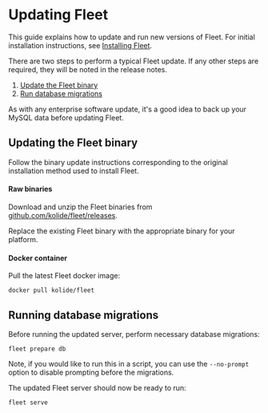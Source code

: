 Updating Fleet
==============

This guide explains how to update and run new versions of Fleet. For initial installation instructions, see [Installing Fleet](./installing-fleet.md).

There are two steps to perform a typical Fleet update. If any other steps are required, they will be noted in the release notes.

1. [Update the Fleet binary](#updating-the-fleet-binary)
2. [Run database migrations](#running-database-migrations)

As with any enterprise software update, it's a good idea to back up your MySQL data before updating Fleet.

## Updating the Fleet binary

Follow the binary update instructions corresponding to the original installation method used to install Fleet.

#### Raw binaries

Download and unzip the Fleet binaries from [github.com/kolide/fleet/releases](https://github.com/kolide/fleet/releases).

Replace the existing Fleet binary with the appropriate binary for your platform.

#### Docker container

Pull the latest Fleet docker image:

```
docker pull kolide/fleet
```

## Running database migrations

Before running the updated server, perform necessary database migrations:

```
fleet prepare db
```

Note, if you would like to run this in a script, you can use the `--no-prompt` option to disable prompting before the migrations.

The updated Fleet server should now be ready to run:

```
fleet serve
```
